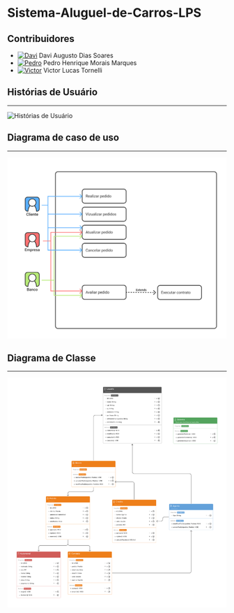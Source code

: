 # Sistema-Aluguel-de-Carros-LPS

## Contribuidores

- [![Davi](https://avatars0.githubusercontent.com/u/113954562?s=50 "Davi Augusto Dias Soares")](https://github.com/daviaugustoo) Davi Augusto Dias Soares
- [![Pedro](https://avatars.githubusercontent.com/u/65373363?s=50 "Pedro Henrique Morais Marques")](https://github.com/MoraisGordo) Pedro Henrique Morais Marques
- [![Victor](https://avatars.githubusercontent.com/u/131902065?s=50 "Victor Lucas Tornelli")](https://github.com/Viihctor) Victor Lucas Tornelli

## Histórias de Usuário
---------------
![Histórias de Usuário](https://github.com/daviaugustoo/Sistema-Aluguel-de-Carros-LPS/blob/1012ac0f3148524d9c8ffeec633414138775a4f9/Documentacao/Hist%C3%B3rias%20de%20Usu%C3%A1rio/Hist%C3%B3rias_de_Usu%C3%A1rio.jpg)

## Diagrama de caso de uso
---------------
![Casos de Uso](https://github.com/daviaugustoo/Sistema-Aluguel-de-Carros-LPS/blob/main/Documentacao/Diagrama%20de%20caso%20de%20uso/Lab2%20LPS%20Diagrama%20de%20Caso%20de%20uso.png)

## Diagrama de Classe
---------------
![Diagrama de Classe](https://github.com/daviaugustoo/Sistema-Aluguel-de-Carros-LPS/blob/main/Documentacao/Diagrama%20de%20classe/Lab2%20LPS%20Diagrama%20de%20classe.png)
